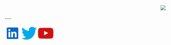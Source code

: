 
<p align="right"><img src="https://media.giphy.com/media/qgQUggAC3Pfv687qPC/giphy.gif"></p>
---
<p align="center">
  
  <a href="https://www.linkedin.com/in/arslan-mustafa/"><img alt="LinkedIn" title="LinkedIn" height="48" width="48" src="assets/linkedin.svg"></a>
  <a href="https://twitter.com/nopzY_vlr"><img alt="Twitter" title="Twitter" height="48" width="48" src="assets/twitter.svg"></a>
 <a href="https://www.youtube.com/channel/UC62Sk18zjmA2OMgVd1KcEdg"><img alt="Youtube" title="Youtube" height="48" width="48" src="assets/youtube.svg"></a>
</p>
